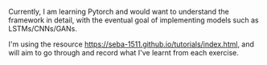 Currently, I am learning Pytorch and would want to understand the framework in detail, with the eventual goal of implementing models such as LSTMs/CNNs/GANs.

I'm using the resource https://seba-1511.github.io/tutorials/index.html, and will aim to go through and record what I've learnt from each exercise. 
